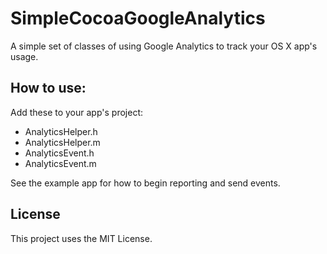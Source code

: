 SimpleCocoaGoogleAnalytics
==========================

A simple set of classes of using Google Analytics to track your OS X app's usage.

## How to use:

Add these to your app's project:
* AnalyticsHelper.h
* AnalyticsHelper.m
* AnalyticsEvent.h
* AnalyticsEvent.m

See the example app for how to begin reporting and send events.


## License

This project uses the MIT License.

